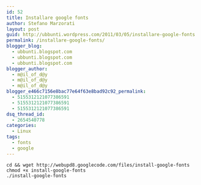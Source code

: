 ```yaml
---
id: 52
title: Installare google fonts
author: Stefano Marzorati
layout: post
guid: http://ubbunti.wordpress.com/2011/03/05/installare-google-fonts
permalink: /installare-google-fonts/
blogger_blog:
  - ubbunti.blogspot.com
  - ubbunti.blogspot.com
  - ubbunti.blogspot.com
blogger_author:
  - m@il_of_d@y
  - m@il_of_d@y
  - m@il_of_d@y
blogger_e466c7156e8bac77e64f63e8bad92c92_permalink:
  - 5155312121077386591
  - 5155312121077386591
  - 5155312121077386591
dsq_thread_id:
  - 2654540778
categories:
  - Linux
tags:
  - fonts
  - google
---
```

`cd && wget http://webupd8.googlecode.com/files/install-google-fonts`  
`chmod +x install-google-fonts`  
`./install-google-fonts`
